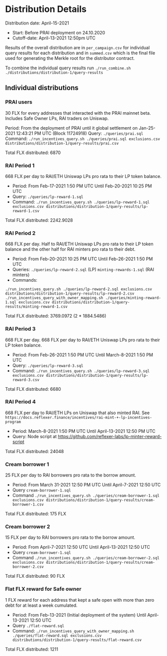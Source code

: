 # Distribution Details

Distribution date: April-15-2021

- Start: Before PRAI deployment on 24.10.2020
- Cutoff-date: April-13-2021 12:50pm UTC

Results of the overall distribution are in `per_campaign.csv` for individual query results for each distribution and in `summed.csv` which is the final file used for generating the Merkle root for the distributor contract.

To combine the individual query results run `./run_combine.sh ./distributions/distribution-1/query-results`

## Individual distributions

### PRAI users

30 FLX for every addresses that interacted with the PRAI mainnet beta. Includes Safe Owner LPs, RAI traders on Uniswap.

Period: From the deployment of PRAI until it global settlement on Jan-25-2021 12:43:21 PM UTC (Block 11724918)
Query: `./queries/prai.sql`
Command: `./run_incentives_query.sh ./queries/prai.sql exclusions.csv distributions/distribution-1/query-results/prai.csv`

Total FLX distributed: 6870

### RAI Period 1

668 FLX per day to RAI/ETH Uniswap LPs pro rata to their LP token balance.

- Period: From Feb-17-2021 1:50 PM UTC Until Feb-20-2021 10:25 PM UTC
- Query: `./queries/lp-reward-1.sql`
- Command: `./run_incentives_query.sh ./queries/lp-reward-1.sql exclusions.csv distributions/distribution-1/query-results/lp-reward-1.csv`

Total FLX distributed: 2242.9028

### RAI Period 2

668 FLX per day. Half to RAI/ETH Uniswap LPs pro rata to their LP token balance and the other half for RAI minters pro rata to their debt.

- Period: From Feb-20-2021 10:25 PM UTC Until Feb-26-2021 1:50 PM UTC
- Queries: `./queries/lp-reward-2.sql` (LP) `minting-rewards-1.sql` (RAI minters)
- Commands:

```
./run_incentives_query.sh ./queries/lp-reward-2.sql exclusions.csv distributions/distribution-1/query-results/lp-reward-2.csv
./run_incentives_query_with_owner_mapping.sh ./queries/minting-reward-1.sql exclusions.csv distributions/distribution-1/query-results/minting-reward-1.csv

```

Total FLX distributed: 3769.0972 (2 \* 1884.5486)

### RAI Period 3

668 FLX per day. 668 FLX per day to RAI/ETH Uniswap LPs pro rata to their LP token balance.

- Period: From Feb-26-2021 1:50 PM UTC Until March-8-2021 1:50 PM UTC
- Query: `./queries/lp-reward-3.sql`
- Command: `./run_incentives_query.sh ./queries/lp-reward-3.sql exclusions.csv distributions/distribution-1/query-results/lp-reward-3.csv`

Total FLX distributed: 6680

### RAI Period 4

668 FLX per day to RAI/ETH LPs on Uniswap that also minted RAI. See `https://docs.reflexer.finance/incentives/rai-mint-+-lp-incentives-program`

- Period: March-8-2021 1:50 PM UTC Until April-13-2021 12:50 PM UTC
- Query: Node script at https://github.com/reflexer-labs/lp-minter-reward-script

Total FLX distributed: 24048

### Cream borrower 1

25 FLX per day to RAI borrowers pro rata to the borrow amount.

- Period: From March 31-2021 12:50 PM UTC Until April-7-2021 12:50 UTC
- Query `cream-borrower-1.sql`
- Command `./run_incentives_query.sh ./queries/cream-borrower-1.sql exclusions.csv distributions/distribution-1/query-results/cream-borrower-1.csv`

Total FLX distributed: 175 FLX

### Cream borrower 2

15 FLX per day to RAI borrowers pro rata to the borrow amount.

- Period: From April-7-2021 12:50 UTC Until April-13-2021 12:50 UTC
- Query `cream-borrower-1.sql`
- Command `./run_incentives_query.sh ./queries/cream-borrower-2.sql exclusions.csv distributions/distribution-1/query-results/cream-borrower-2.csv`

Total FLX distributed: 90 FLX

### Flat FLX reward for Safe owner

1 FLX reward for each address that kept a safe open with more than zero debt for at least a week cumulated.

- Period: From Feb-13-2021 (Initial deployment of the system) Until April-13-2021 12:50 UTC
- Query `./flat-reward.sql`
- Command: `./run_incentives_query_with_owner_mapping.sh ./queries/flat-reward.sql exclusions.csv distributions/distribution-1/query-results/flat-reward.csv`

Total FLX distributed: 1211
